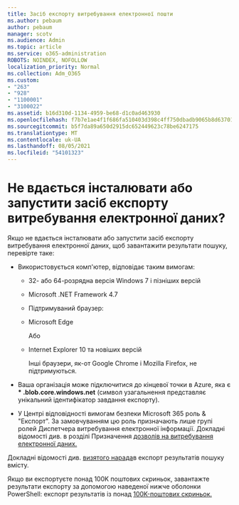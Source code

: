 ```yaml
---
title: Засіб експорту витребування електронної пошти
ms.author: pebaum
author: pebaum
manager: scotv
ms.audience: Admin
ms.topic: article
ms.service: o365-administration
ROBOTS: NOINDEX, NOFOLLOW
localization_priority: Normal
ms.collection: Adm_O365
ms.custom:
- "263"
- "928"
- "1100001"
- "3100022"
ms.assetid: b16d310d-1134-4959-be68-d1c0ad463930
ms.openlocfilehash: f7b7e1ae4f1f686fa510403d398c4ff750dbadb9065b8d63701a927eeac52d9b
ms.sourcegitcommit: b5f7da89a650d2915dc652449623c78be6247175
ms.translationtype: MT
ms.contentlocale: uk-UA
ms.lasthandoff: 08/05/2021
ms.locfileid: "54101323"
---
```

# <a name="cant-install-or-run-the-ediscovery-export-tool"></a>Не вдається інсталювати або запустити засіб експорту витребування електронної даних?

Якщо не вдається інсталювати або запустити засіб експорту витребування електронної даних, щоб завантажити результати пошуку, перевірте таке:
  
- Використовується комп'ютер, відповідає таким вимогам:

  - 32- або 64-розрядна версія Windows 7 і пізніших версій

  - Microsoft .NET Framework 4.7

  - Підтримуваний браузер:

  - Microsoft Edge

    Або

  - Internet Explorer 10 та новіших версій

    Інші браузери, як-от Google Chrome і Mozilla Firefox, не підтримуються.

- Ваша організація може підключитися до кінцевої точки в Azure, яка є **\* .blob.core.windows.net** (символ узагальнення представляє унікальний ідентифікатор завдання експорту).

- У Центрі відповідності вимогам безпеки Microsoft 365 роль &amp; "Експорт". За замовчуванням цю роль призначають лише групі ролей Диспетчера витребування електронної інформації. Докладні відомості див. в розділі Призначення [дозволів на витребування електронної даних.](https://docs.microsoft.com/microsoft-365/compliance/assign-ediscovery-permissions)

Докладні відомості див. [визятого нарада](https://docs.microsoft.com/microsoft-365/compliance/export-search-results)в експорт результатів пошуку вмісту.

Якщо ви експортуєте понад 100K поштових скриньок, завантажте результати експорту за допомогою наведеної нижче оболонки PowerShell: експорт результатів із понад [100K-поштових скриньок.](https://docs.microsoft.com/microsoft-365/compliance/export-search-results?view=o365-worldwide%23exporting-results-from-more-than-100000-mailboxes)